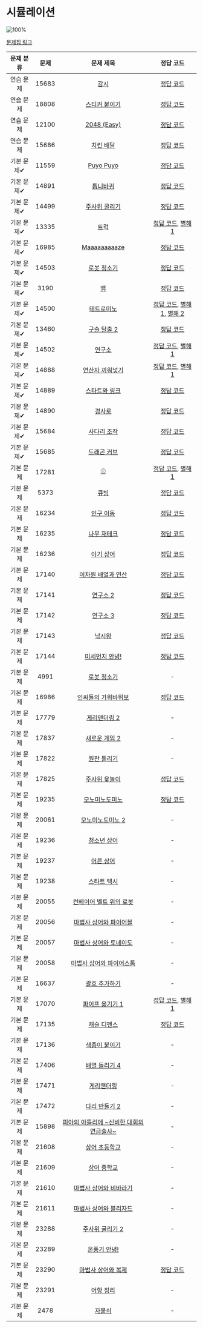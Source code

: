 # 시뮬레이션

![100%](https://progress-bar.dev/35/?scale=61&title=progress&width=500&color=babaca&suffix=/61)

[문제집 링크](https://www.acmicpc.net/workbook/view/7316)

| 문제 분류 | 문제 | 문제 제목 | 정답 코드 |
| :--: | :--: | :--: | :--: |
| 연습 문제 | 15683 | [감시](https://www.acmicpc.net/problem/15683) | [정답 코드](../0x0D/solutions/15683.cpp) |
| 연습 문제 | 18808 | [스티커 붙이기](https://www.acmicpc.net/problem/18808) | [정답 코드](../0x0D/solutions/18808.cpp) |
| 연습 문제 | 12100 | [2048 (Easy)](https://www.acmicpc.net/problem/12100) | [정답 코드](../0x0D/solutions/12100.cpp) |
| 연습 문제 | 15686 | [치킨 배달](https://www.acmicpc.net/problem/15686) | [정답 코드](../0x0D/solutions/15686.cpp) |
| 기본 문제✔ | 11559 | [Puyo Puyo](https://www.acmicpc.net/problem/11559) | [정답 코드](../0x0D/solutions/11559.cpp) |
| 기본 문제✔ | 14891 | [톱니바퀴](https://www.acmicpc.net/problem/14891) | [정답 코드](../0x0D/solutions/14891.cpp) |
| 기본 문제✔ | 14499 | [주사위 굴리기](https://www.acmicpc.net/problem/14499) | [정답 코드](../0x0D/solutions/14499.cpp) |
| 기본 문제✔ | 13335 | [트럭](https://www.acmicpc.net/problem/13335) | [정답 코드](../0x0D/solutions/13335.cpp), [별해 1](../0x0D/solutions/13335_1.cpp) |
| 기본 문제✔ | 16985 | [Maaaaaaaaaze](https://www.acmicpc.net/problem/16985) | [정답 코드](../0x0D/solutions/16985.cpp) |
| 기본 문제✔ | 14503 | [로봇 청소기](https://www.acmicpc.net/problem/14503) | [정답 코드](../0x0D/solutions/14503.cpp) |
| 기본 문제✔ | 3190 | [뱀](https://www.acmicpc.net/problem/3190) | [정답 코드](../0x0D/solutions/3190.cpp) |
| 기본 문제✔ | 14500 | [테트로미노](https://www.acmicpc.net/problem/14500) | [정답 코드](../0x0D/solutions/14500.cpp), [별해 1](../0x0D/solutions/14500_1.cpp), [별해 2](../0x0D/solutions/14500_2.cpp) |
| 기본 문제✔ | 13460 | [구슬 탈출 2](https://www.acmicpc.net/problem/13460) | [정답 코드](../0x0D/solutions/13460.cpp) |
| 기본 문제✔ | 14502 | [연구소](https://www.acmicpc.net/problem/14502) | [정답 코드](../0x0D/solutions/14502.cpp), [별해 1](../0x0D/solutions/14502_1.cpp) |
| 기본 문제✔ | 14888 | [연산자 끼워넣기](https://www.acmicpc.net/problem/14888) | [정답 코드](../0x0D/solutions/14888.cpp), [별해 1](../0x0D/solutions/14888_1.cpp) |
| 기본 문제✔ | 14889 | [스타트와 링크](https://www.acmicpc.net/problem/14889) | [정답 코드](../0x0D/solutions/14889.cpp) |
| 기본 문제✔ | 14890 | [경사로](https://www.acmicpc.net/problem/14890) | [정답 코드](../0x0D/solutions/14890.cpp) |
| 기본 문제✔ | 15684 | [사다리 조작](https://www.acmicpc.net/problem/15684) | [정답 코드](../0x0D/solutions/15684.cpp) |
| 기본 문제✔ | 15685 | [드래곤 커브](https://www.acmicpc.net/problem/15685) | [정답 코드](../0x0D/solutions/15685.cpp) |
| 기본 문제 | 17281 | [⚾](https://www.acmicpc.net/problem/17281) | [정답 코드](../0x0D/solutions/17281.cpp), [별해 1](../0x0D/solutions/17281_1.cpp) |
| 기본 문제 | 5373 | [큐빙](https://www.acmicpc.net/problem/5373) | [정답 코드](../0x0D/solutions/5373.cpp) |
| 기본 문제 | 16234 | [인구 이동](https://www.acmicpc.net/problem/16234) | [정답 코드](../0x0D/solutions/16234.cpp) |
| 기본 문제 | 16235 | [나무 재테크](https://www.acmicpc.net/problem/16235) | [정답 코드](../0x0D/solutions/16235.cpp) |
| 기본 문제 | 16236 | [아기 상어](https://www.acmicpc.net/problem/16236) | [정답 코드](../0x0D/solutions/16236.cpp) |
| 기본 문제 | 17140 | [이차원 배열과 연산](https://www.acmicpc.net/problem/17140) | [정답 코드](../0x0D/solutions/17140.cpp) |
| 기본 문제 | 17141 | [연구소 2](https://www.acmicpc.net/problem/17141) | [정답 코드](../0x0D/solutions/17141.cpp) |
| 기본 문제 | 17142 | [연구소 3](https://www.acmicpc.net/problem/17142) | [정답 코드](../0x0D/solutions/17142.cpp) |
| 기본 문제 | 17143 | [낚시왕](https://www.acmicpc.net/problem/17143) | [정답 코드](../0x0D/solutions/17143.cpp) |
| 기본 문제 | 17144 | [미세먼지 안녕!](https://www.acmicpc.net/problem/17144) | [정답 코드](../0x0D/solutions/17144.cpp) |
| 기본 문제 | 4991 | [로봇 청소기](https://www.acmicpc.net/problem/4991) | - |
| 기본 문제 | 16986 | [인싸들의 가위바위보](https://www.acmicpc.net/problem/16986) | [정답 코드](../0x0D/solutions/16986.cpp) |
| 기본 문제 | 17779 | [게리맨더링 2](https://www.acmicpc.net/problem/17779) | - |
| 기본 문제 | 17837 | [새로운 게임 2](https://www.acmicpc.net/problem/17837) | - |
| 기본 문제 | 17822 | [원판 돌리기](https://www.acmicpc.net/problem/17822) | - |
| 기본 문제 | 17825 | [주사위 윷놀이](https://www.acmicpc.net/problem/17825) | [정답 코드](../0x0D/solutions/17825.cpp) |
| 기본 문제 | 19235 | [모노미노도미노](https://www.acmicpc.net/problem/19235) | [정답 코드](../0x0D/solutions/19235.cpp) |
| 기본 문제 | 20061 | [모노미노도미노 2](https://www.acmicpc.net/problem/20061) | - |
| 기본 문제 | 19236 | [청소년 상어](https://www.acmicpc.net/problem/19236) | - |
| 기본 문제 | 19237 | [어른 상어](https://www.acmicpc.net/problem/19237) | - |
| 기본 문제 | 19238 | [스타트 택시](https://www.acmicpc.net/problem/19238) | - |
| 기본 문제 | 20055 | [컨베이어 벨트 위의 로봇](https://www.acmicpc.net/problem/20055) | - |
| 기본 문제 | 20056 | [마법사 상어와 파이어볼](https://www.acmicpc.net/problem/20056) | - |
| 기본 문제 | 20057 | [마법사 상어와 토네이도](https://www.acmicpc.net/problem/20057) | - |
| 기본 문제 | 20058 | [마법사 상어와 파이어스톰](https://www.acmicpc.net/problem/20058) | - |
| 기본 문제 | 16637 | [괄호 추가하기](https://www.acmicpc.net/problem/16637) | - |
| 기본 문제 | 17070 | [파이프 옮기기 1](https://www.acmicpc.net/problem/17070) | [정답 코드](../0x0D/solutions/17070.cpp), [별해 1](../0x0D/solutions/17070_1.cpp) |
| 기본 문제 | 17135 | [캐슬 디펜스](https://www.acmicpc.net/problem/17135) | [정답 코드](../0x0D/solutions/17135.cpp) |
| 기본 문제 | 17136 | [색종이 붙이기](https://www.acmicpc.net/problem/17136) | - |
| 기본 문제 | 17406 | [배열 돌리기 4](https://www.acmicpc.net/problem/17406) | - |
| 기본 문제 | 17471 | [게리맨더링](https://www.acmicpc.net/problem/17471) | - |
| 기본 문제 | 17472 | [다리 만들기 2](https://www.acmicpc.net/problem/17472) | - |
| 기본 문제 | 15898 | [피아의 아틀리에 ~신비한 대회의 연금술사~](https://www.acmicpc.net/problem/15898) | - |
| 기본 문제 | 21608 | [상어 초등학교](https://www.acmicpc.net/problem/21608) | - |
| 기본 문제 | 21609 | [상어 중학교](https://www.acmicpc.net/problem/21609) | - |
| 기본 문제 | 21610 | [마법사 상어와 비바라기](https://www.acmicpc.net/problem/21610) | - |
| 기본 문제 | 21611 | [마법사 상어와 블리자드](https://www.acmicpc.net/problem/21611) | - |
| 기본 문제 | 23288 | [주사위 굴리기 2](https://www.acmicpc.net/problem/23288) | - |
| 기본 문제 | 23289 | [온풍기 안녕!](https://www.acmicpc.net/problem/23289) | - |
| 기본 문제 | 23290 | [마법사 상어와 복제](https://www.acmicpc.net/problem/23290) | [정답 코드](../0x0D/solutions/23290.cpp) |
| 기본 문제 | 23291 | [어항 정리](https://www.acmicpc.net/problem/23291) | - |
| 기본 문제 | 2478 | [자물쇠](https://www.acmicpc.net/problem/2478) | - |
